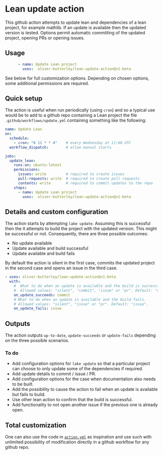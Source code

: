 # Lean update action

This github action attempts to update lean and dependencies of a lean project, for example mathlib. If an update is available then the updated version is tested. Options permit automatic committing of the updated project, opening PRs or opening issues.

## Usage

```yml
      - name: Update Lean project
        uses:  oliver-butterley/lean-update-action@v1-beta
```
See below for full customization options. Depending on chosen options, some additional permissions are required.

## Quick setup

The action is useful when run periodically (using `cron`) and so a typical use would be to add to a github repo containing a Lean project the file `.github/workflows/update.yml` containing something like the following:

```yml
name: Update Lean
on:
  schedule:
    - cron: "0 11 * * 4"    # every Wednesday at 11:00 UTC
  workflow_dispatch:        # allow manual starts

jobs:
  update_lean:
    runs-on: ubuntu-latest
    permissions:
      issues: write         # required to create issues
      pull-requests: write  # required to create pull requests
      contents: write       # required to commit updates to the repo
    steps:
      - name: Update Lean project
        uses:  oliver-butterley/lean-update-action@v1-beta
```

## Details and custom configuration

The action starts by attempting `lake update`. Assuming this is successful then the it attempts to build the project with the updated version. This might be successful or not. Consequently, there are three possible outcomes:

- No update available
- Update available and build successful
- Update available and build fails

By default the action is silent in the first case, commits the updated project in the second case and opens an issue in the third case. 

```yml
- uses: oliver-butterley/lean-update-action@v1-beta
  with:
    #  What to do when an update is available and the build is successful.
    #  Allowed values: "silent", "commit", "issue" or "pr". Default: "commit".
    on_update_succeeds: commit
    # What to do when an update is available and the build fails.
    # Allowed values: "silent", "issue" or "pr". Default: "issue".
    on_update_fails: issue
```

## Outputs

The action outputs `up-to-date`, `update-succeeds` or `update-fails` depending on the three possible scenarios.

### To do

- Add configuration options for `lake update` so that a particular project can choose to only update some of the dependencies if required.
- Add update details to commit / issue / PR.
- Add configuration options for the case when documentation also needs to be built.
- Add the possibility to cause the action to fail when an update is available but fails to build.
- Use other lean action to confirm that the build is successful.
- Add functionality to not open another issue if the previous one is already open.

## Total customization

One can also use the code in [`action.yml`](action.yml) as inspiration and use such with unlimited possibility of modification directly in a github workflow for any github repo. 
